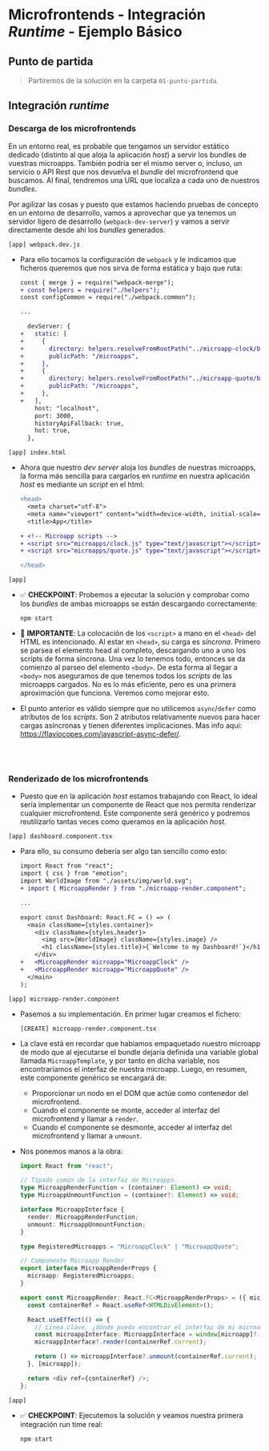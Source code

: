 # Microfrontends - Integración _Runtime_ - Ejemplo Básico

## Punto de partida

> Partiremos de la solución en la carpeta `01-punto-partida`.

## Integración _runtime_

### Descarga de los microfrontends

En un entorno real, es probable que tengamos un servidor estático dedicado (distinto al que aloja la aplicación _host_) a servir los bundles de vuestras microapps. También podría ser el mismo server o, incluso, un servicio o API Rest que nos devuelva el _bundle_ del microfrontend que buscamos. Al final, tendremos una URL que localiza a cada uno de nuestros _bundles_.

Por agilizar las cosas y puesto que estamos haciendo pruebas de concepto en un entorno de desarrollo, vamos a aprovechar que ya tenemos un servidor ligero de desarrollo (`webpack-dev-server`) y vamos a servir directamente desde ahí los _bundles_ generados.

`[app] webpack.dev.js`

- Para ello tocamos la configuración de `webpack` y le indicamos que ficheros queremos que nos sirva de forma estática y bajo que ruta:

  ```diff
  const { merge } = require("webpack-merge");
  + const helpers = require("./helpers");
  const configCommon = require("./webpack.common");

  ...

    devServer: {
  +   static: [
  +     {
  +       directory: helpers.resolveFromRootPath("../microapp-clock/build/microapp/"),
  +       publicPath: "/microapps",
  +     },
  +     {
  +       directory: helpers.resolveFromRootPath("../microapp-quote/build/microapp/"),
  +       publicPath: "/microapps",
  +     },
  +   ],
      host: "localhost",
      port: 3000,
      historyApiFallback: true,
      hot: true,
    },
  ```

`[app] index.html`

- Ahora que nuestro _dev server_ aloja los _bundles_ de nuestras microapps, la forma más sencilla para cargarlos en _runtime_ en nuestra aplicación _host_ es mediante un _script_ en el html:

  ```diff
  <head>
    <meta charset="utf-8">
    <meta name="viewport" content="width=device-width, initial-scale=1.0, maximum-scale=1.0">
    <title>App</title>

  + <!-- Microapp scripts -->
  + <script src="microapps/clock.js" type="text/javascript"></script>
  + <script src="microapps/quote.js" type="text/javascript"></script>

  </head>
  ```

`[app]`

- ✅ **CHECKPOINT**: Probemos a ejecutar la solución y comprobar como los _bundles_ de ambas microapps se están descargando correctamente:

  ```text
  npm start
  ```

- 🛑 **IMPORTANTE**: La colocación de los `<script>` a mano en el `<head>` del HTML es intencionado. Al estar en `<head>`, su carga es _síncrona_. Primero se parsea el elemento head al completo, descargando uno a uno los scripts de forma síncrona. Una vez lo tenemos todo, entonces se da comienzo al parseo del elemento `<body>`. De esta forma al llegar a `<body>` nos aseguramos de que tenemos todos los _scripts_ de las microapps cargados. No es lo más eficiente, pero es una primera aproximación que funciona. Veremos como mejorar esto.

- El punto anterior es válido siempre que no utilicemos `async`/`defer` como atributos de los _scripts_. Son 2 atributos relativamente nuevos para hacer cargas asíncronas y tienen diferentes implicaciones. Mas info aqui: https://flaviocopes.com/javascript-async-defer/.

<br/>
<br/>

### Renderizado de los microfrontends

- Puesto que en la aplicación _host_ estamos trabajando con React, lo ideal sería implementar un componente de React que nos permita renderizar cualquier microfrontend. Este componente será genérico y podremos reutilizarlo tantas veces como queramos en la aplicación _host_.

`[app] dashboard.component.tsx`

- Para ello, su consumo debería ser algo tan sencillo como esto:

  ```diff
  import React from "react";
  import { css } from "emotion";
  import WorldImage from "./assets/img/world.svg";
  + import { MicroappRender } from "./microapp-render.component";

  ...

  export const Dashboard: React.FC = () => (
    <main className={styles.container}>
      <div className={styles.header}>
        <img src={WorldImage} className={styles.image} />
        <h1 className={styles.title}>{`Welcome to my Dashboard!`}</h1>
      </div>
  +   <MicroappRender microapp="MicroappClock" />
  +   <MicroappRender microapp="MicroappQuote" />
    </main>
  );
  ```

`[app] microapp-render.component`

- Pasemos a su implementación. En primer lugar creamos el fichero:

  ```text
  [CREATE] microapp-render.component.tsx
  ```

- La clave está en recordar que habiamos empaquetado nuestro microapp de modo que al ejecutarse el bundle dejaría definida una variable global llamada `MicroappTemplate`, y por tanto en dicha variable, nos encontraríamos el interfaz de nuestra microapp. Luego, en resumen, este componente genérico se encargará de:

  - Proporcionar un nodo en el DOM que actúe como contenedor del microfrontend.
  - Cuando el componente se monte, acceder al interfaz del microfrontend y llamar a `render`.
  - Cuando el componente se desmonte, acceder al interfaz del microfrontend y llamar a `unmount`.

- Nos ponemos manos a la obra:

  ```ts
  import React from "react";

  // Tipado común de la interfaz de Microapps.
  type MicroappRenderFunction = (container: Element) => void;
  type MicroappUnmountFunction = (container?: Element) => void;

  interface MicroappInterface {
    render: MicroappRenderFunction;
    unmount: MicroappUnmountFunction;
  }

  type RegisteredMicroapps = "MicroappClock" | "MicroappQuote";

  // Componente Microapp Render
  export interface MicroappRenderProps {
    microapp: RegisteredMicroapps;
  }

  export const MicroappRender: React.FC<MicroappRenderProps> = ({ microapp }) => {
    const containerRef = React.useRef<HTMLDivElement>();

    React.useEffect(() => {
      // Línea clave, ¿dónde puedo encontrar el interfaz de mi microapp cargada por <script>?
      const microappInterface: MicroappInterface = window[microapp]?.MicroappInterface;
      microappInterface?.render(containerRef.current);

      return () => microappInterface?.unmount(containerRef.current);
    }, [microapp]);

    return <div ref={containerRef} />;
  };
  ```

`[app]`

- ✅ **CHECKPOINT**: Ejecutemos la solución y veamos nuestra primera integración run time real:

  ```text
  npm start
  ```
